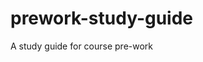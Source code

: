 # prework-study-guide                                                                    
A study guide for course pre-work
